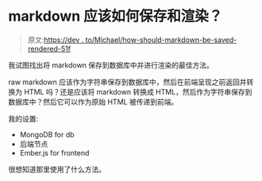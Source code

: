 # markdown 应该如何保存和渲染？

> 原文:[https://dev . to/Michael/how-should-markdown-be-saved-rendered-51f](https://dev.to/michael/how-should-markdown-be-saved-and-rendered-51f)

我试图找出将 markdown 保存到数据库中并进行渲染的最佳方法。

raw markdown 应该作为字符串保存到数据库中，然后在前端呈现之前返回并转换为 HTML 吗？还是应该将 markdown 转换成 HTML，然后作为字符串保存到数据库中？然后它可以作为原始 HTML 被传递到前端。

我的设置:

*   MongoDB for db
*   后端节点
*   Ember.js for frontend

很想知道那里使用了什么方法。